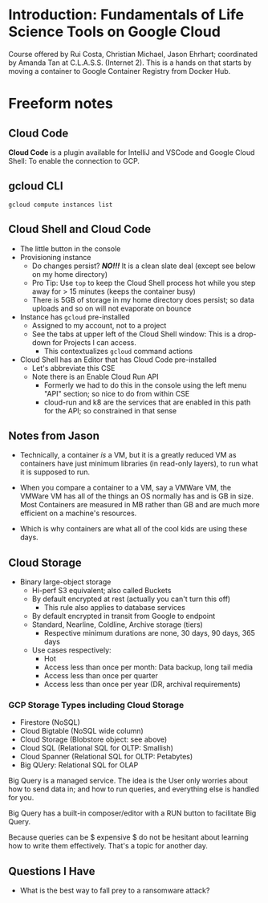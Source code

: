 # Introduction: Fundamentals of Life Science Tools on Google Cloud

Course offered by Rui Costa, Christian Michael, Jason Ehrhart; coordinated by Amanda Tan at C.L.A.S.S. (Internet 2).
This is a hands on that starts by moving a container to Google Container Registry from Docker Hub.

# Freeform notes

## Cloud Code

**Cloud Code** is a plugin available for IntelliJ and VSCode and Google Cloud Shell: To enable the connection to GCP. 


## gcloud CLI

```
gcloud compute instances list
```

## Cloud Shell and Cloud Code

* The little button in the console
* Provisioning instance
    * Do changes persist? ***NO!!!*** It is a clean slate deal (except see below on my home directory)
    * Pro Tip: Use `top` to keep the Cloud Shell process hot while you step away for > 15 minutes (keeps the container busy)
    * There is 5GB of storage in my home directory does persist; so data uploads and so on will not evaporate on bounce
* Instance has `gcloud` pre-installed
    * Assigned to my account, not to a project
    * See the tabs at upper left of the Cloud Shell window: This is a drop-down for Projects I can access.
        * This contextualizes `gcloud` command actions
* Cloud Shell has an Editor that has Cloud Code pre-installed
    * Let's abbreviate this CSE
    * Note there is an Enable Cloud Run API
        * Formerly we had to do this in the console using the left menu "API" section; so nice to do from within CSE
        * cloud-run and k8 are the services that are enabled in this path for the API; so constrained in that sense

## Notes from Jason


* Technically, a container *is* a VM, but it is a greatly reduced VM as containers have just minimum libraries 
(in read-only layers), to run what it is supposed to run.


* When you compare a container to a VM, say a VMWare VM, the VMWare VM has all of the things an OS normally has 
and is GB in size. Most Containers are measured in MB rather than GB and are much more efficient on a machine's resources.


* Which is why containers are what all of the cool kids are using these days.


## Cloud Storage

* Binary large-object storage
    * Hi-perf S3 equivalent; also called Buckets
    * By default encrypted at rest (actually you can't turn this off)
        * This rule also applies to database services
    * By default encrypted in transit from Google to endpoint
    * Standard, Nearline, Coldline, Archive storage (tiers)
        * Respective minimum durations are none, 30 days, 90 days, 365 days
    * Use cases respectively:
        * Hot
        * Access less than once per month: Data backup, long tail media
        * Access less than once per quarter
        * Access less than once per year (DR, archival requirements)

### GCP Storage Types including Cloud Storage

* Firestore (NoSQL)
* Cloud Bigtable (NoSQL wide column)
* Cloud Storage (Blobstore object: see above)
* Cloud SQL (Relational SQL for OLTP: Smallish)
* Cloud Spanner (Relational SQL for OLTP: Petabytes)
* Big QUery: Relational SQL for OLAP

Big Query is a managed service. The idea is the User only worries about how to send data in; and how to run queries, and everything else is handled for you.

Big Query has a built-in composer/editor with a RUN button to facilitate Big Query.

Because queries can be $ expensive $ do not be hesitant about learning how to write them effectively. That's a topic for another day.


## Questions I Have

* What is the best way to fall prey to a ransomware attack?
